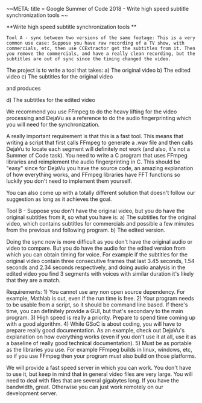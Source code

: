 \~\~META: title = Google Summer of Code 2018 - Write high speed subtitle
synchronization tools \~\~

 **Write high speed subtitle synchronization tools **

`Tool A - sync between two versions of the same footage: This is a very common use case: Suppose you have raw recording of a TV show, with commercials, etc, then use CCExtractor get the subtitles from it. Then you remove the commercials, and have a really clean recording, but the subtitles are out of sync since the timing changed the video.`

The project is to write a tool that takes: a) The original video
b) The edited video c) The subtitles for the original video

and produces

d\) The subtitles for the edited video

We recommend you use FFmpeg to do the heavy lifting for the video
processing and DejaVu as a reference to do the audio fingerprinting
which you will need for the synchronization.

A really important requirement is that this is a fast tool. This means
that writing a script that first calls FFmpeg to generate a .wav file
and then calls DejaVu to locate each segment will definitely not work
(and also, it's not a Summer of Code task). You need to write a C
program that uses FFmpeg libraries and reimplement the audio
fingerprinting in C. This should be "easy" since for DejaVu you have the
source code, an amazing explanation of how everything works, and FFmpeg
libraries have FFT functions so luckily you don't need to implement
them yourself.

You can also come up with a totally different solution that doesn't
follow our suggestion as long as it achieves the goal.

Tool B - Suppose you don't have the original video, but you do have the
original subtitles from it, so what you have is: a) The subtitles for
the original video, which contains subtitles for commercials and
possible a few minutes from the previous and following program. b) The
edited version.

Doing the sync now is more difficult as you don't have the original
audio or video to compare. But you do have the audio for the edited
version from which you can obtain timing for voice. For example if the
subtitles for the original video contain three consecutive frames that
last 3.45 seconds, 1.54 seconds and 2.34 seconds respectively, and doing
audio analysis in the edited video you find 3 segments with voices with
similar duration it's likely that they are a match.

Requirements: 1) You cannot use any non open source dependency. For
example, Mathlab is out, even if the run time is free. 2) Your
program needs to be usable from a script, so it should be command line
based. If there's time, you can definitely provide a GUI, but that's
secondary to the main program. 3) High speed is really a priority.
Prepare to spend time coming up with a good algorithm. 4) While GSoC
is about coding, you will have to prepare really good documentation. As
an example, check out DejaVu's explanation on how everything works
(even if you don't use it at all, use it as a baseline of really good
technical documentation). 5) Must be as portable as the libraries
you use. For example FFmpeg builds in linux, windows, etc, so if you use
FFmpeg then your program must also build on those platforms.

We will provide a fast speed server in which you can work. You don't
have to use it, but keep in mind that in general video files are very
large. You will need to deal with files that are several gigabytes long.
If you have the bandwidth, great. Otherwise you can just work remotely
on our development server. 
